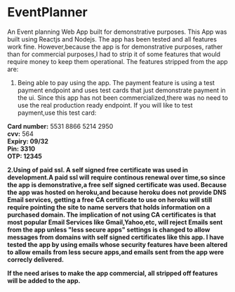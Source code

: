 # EventPlanner
An Event planning Web App built for demonstrative purposes.
This App was built using Reactjs and Nodejs.
The app has been tested and all features work fine.
However,because the app is for demonstrative purposes,
rather than for commercial purposes,I had to strip it of some
features that would require money to keep them operational.
The features stripped from the app are:

1. Being able to pay using the app. The payment feature is using a test
payment endpoint and uses test cards that just demonstrate payment in the ui.
Since this app has not been commercialized,there was no need to use the real 
production ready endpoint.
If you will like to test payment,use this test card:

<b>Card number:</b> 5531 8866 5214 2950<br/>
<b>cvv:</b> 564<br/>
<b>Expiry:<b/> 09/32<br/>
<b>Pin:<b/> 3310<br/>
<b>OTP:<b/> 12345<br/>

2.Using of paid ssl. A self signed free certificate was used in development.A paid ssl
will require continous renewal over time,so since the app is demonstrative,a free self signed 
certificate was used.
Because the app was hosted on heroku,and because heroku does not provide DNS Email services,
getting a free CA certificate to use on heroku will still require pointing the site to name servers
that holds information on a purchased domain.
The implication of not using CA certificates is that most popular Email Services like Gmail,Yahoo,etc,
will reject Emails sent from the app unless "less secure apps" settings is changed to allow messages from
domains with self signed certificates like this app.
I have tested the app by using emails whose security features have been altered to allow emails from less
secure apps,and emails sent from the app were correcly delivered.

If the need arises to make the app commercial, all stripped off features will be added to the app.



